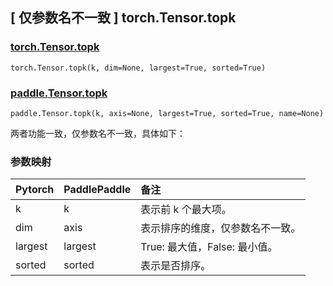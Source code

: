 ## [ 仅参数名不一致 ] torch.Tensor.topk

### [torch.Tensor.topk](https://pytorch.org/docs/1.13/generated/torch.Tensor.topk.html#torch.Tensor.topk)

```
torch.Tensor.topk(k, dim=None, largest=True, sorted=True)
```

### [paddle.Tensor.topk](https://www.paddlepaddle.org.cn/documentation/docs/zh/api/paddle/Tensor_cn.html#topk-k-axis-none-largest-true-sorted-true-name-none)

```
paddle.Tensor.topk(k, axis=None, largest=True, sorted=True, name=None)
```

两者功能一致，仅参数名不一致，具体如下：

### 参数映射

| Pytorch | PaddlePaddle | 备注                             |
| ------- | ------------ | :------------------------------- |
| k       | k            | 表示前 k 个最大项。              |
| dim     | axis         | 表示排序的维度，仅参数名不一致。 |
| largest | largest      | True: 最大值，False: 最小值。    |
| sorted  | sorted       | 表示是否排序。                   |

